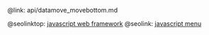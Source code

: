 @link: api/datamove_movebottom.md

@seolinktop: [javascript web framework](https://webix.com)
@seolink: [javascript menu](https://webix.com/widget/menu/)